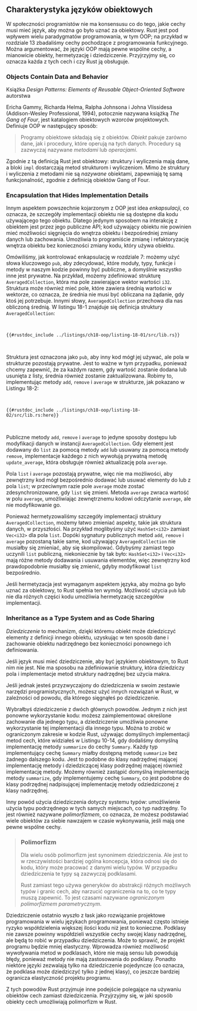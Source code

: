 ## Charakterystyka języków obiektowych

W społeczności programistów nie ma konsensusu co do tego, jakie cechy musi mieć
język, aby można go było uznać za obiektowy. Rust jest pod wpływem wielu
paradygmatów programowania, w tym OOP; na przykład w rozdziale 13 zbadaliśmy cechy
pochodzące z programowania funkcyjnego. Można argumentować, że języki OOP
mają pewne wspólne cechy, a mianowicie obiekty, hermetyzację i
dziedziczenie. Przyjrzyjmy się, co oznacza każda z tych cech i czy
Rust ją obsługuje.

### Objects Contain Data and Behavior

Książka *Design Patterns: Elements of Reusable Object-Oriented Software* autorstwa

Ericha Gammy, Richarda Helma, Ralpha Johnsona i Johna Vlissidesa (Addison-Wesley Professional, 1994), potocznie nazywana książką *The Gang of Four*, jest
katalogiem obiektowych wzorców projektowych. Definiuje OOP w następujący sposób:

> Programy obiektowe składają się z obiektów. *Obiekt* pakuje zarówno
> dane, jak i procedury, które operują na tych danych. Procedury są
> zazwyczaj nazywane *metodami* lub *operacjami*.

Zgodnie z tą definicją Rust jest obiektowy: struktury i wyliczenia mają dane,
a bloki `impl` dostarczają metod strukturom i wyliczeniom. Mimo że struktury i
wyliczenia z metodami nie są *nazywane* obiektami, zapewniają tę samą
funkcjonalność, zgodnie z definicją obiektów Gang of Four.

### Encapsulation that Hides Implementation Details

Innym aspektem powszechnie kojarzonym z OOP jest idea *enkapsulacji*,
co oznacza, że ​​szczegóły implementacji obiektu nie są dostępne dla
kodu używającego tego obiektu. Dlatego jedynym sposobem na interakcję z obiektem jest
przez jego publiczne API; kod używający obiektu nie powinien mieć możliwości sięgnięcia do wnętrza obiektu i bezpośredniej zmiany danych lub zachowania. Umożliwia to
programiście zmianę i refaktoryzację wnętrza obiektu bez konieczności
zmiany kodu, który używa obiektu.

Omówiliśmy, jak kontrolować enkapsulację w rozdziale 7: możemy użyć słowa kluczowego `pub`,
aby zdecydować, które moduły, typy, funkcje i metody w naszym kodzie
powinny być publiczne, a domyślnie wszystko inne jest prywatne. Na przykład,
możemy zdefiniować strukturę `AveragedCollection`, która ma pole zawierające wektor
wartości `i32`. Struktura może również mieć pole, które zawiera średnią
wartości w wektorze, co oznacza, że ​​średnia nie musi być obliczana
na żądanie, gdy ktoś jej potrzebuje. Innymi słowy, `AveragedCollection`
przechowa dla nas obliczoną średnią. W listingu 18-1 znajduje się definicja struktury
`AveragedCollection`:

<Listing number="18-1" file-name="src/lib.rs" caption="An `AveragedCollection` struct that maintains a list of integers and the average of the items in the collection">

```rust,noplayground
{{#rustdoc_include ../listings/ch18-oop/listing-18-01/src/lib.rs}}
```

</Listing>

Struktura jest oznaczona jako `pub`, aby inny kod mógł jej używać, ale pola w strukturze pozostają prywatne. Jest to ważne w tym przypadku, ponieważ chcemy
zapewnić, że za każdym razem, gdy wartość zostanie dodana lub usunięta z listy, średnia
również zostanie zaktualizowana. Robimy to, implementując metody `add`, `remove` i `average`
w strukturze, jak pokazano w Listingu 18-2:

<Listing number="18-2" file-name="src/lib.rs" caption="Implementations of the public methods `add`, `remove`, and `average` on `AveragedCollection`">

```rust,noplayground
{{#rustdoc_include ../listings/ch18-oop/listing-18-02/src/lib.rs:here}}
```

</Listing>

Publiczne metody `add`, `remove` i `average` to jedyne sposoby dostępu
lub modyfikacji danych w instancji `AveragedCollection`. Gdy element jest dodawany
do `list` za pomocą metody `add` lub usuwany za pomocą metody `remove`,
implementacje każdego z nich wywołują prywatną metodę `update_average`, która obsługuje
również aktualizację pola `average`.

Pola `list` i `average` pozostają prywatne, więc nie ma możliwości, aby
zewnętrzny kod mógł bezpośrednio dodawać lub usuwać elementy do lub z pola `list`;
w przeciwnym razie pole `average` może zostać zdesynchronizowane, gdy `list`
się zmieni. Metoda `average` zwraca wartość w polu `average`,
umożliwiając zewnętrznemu kodowi odczytanie `average`, ale nie modyfikowanie go.

Ponieważ hermetyzowaliśmy szczegóły implementacji struktury
`AveragedCollection`, możemy łatwo zmieniać aspekty, takie jak struktura danych,
w przyszłości. Na przykład moglibyśmy użyć `HashSet<i32>` zamiast
`Vec<i32>` dla pola `list`. Dopóki sygnatury publicznych metod `add`,
`remove` i `average` pozostaną takie same, kod używający
`AveragedCollection` nie musiałby się zmieniać, aby się skompilować. Gdybyśmy zamiast tego uczynili
`list` publiczną, niekoniecznie by tak było: `HashSet<i32>` i
`Vec<i32>` mają różne metody dodawania i usuwania elementów, więc zewnętrzny
kod prawdopodobnie musiałby się zmienić, gdyby modyfikował `list` bezpośrednio.

Jeśli hermetyzacja jest wymaganym aspektem języka, aby można go było uznać za obiektowy, to Rust spełnia ten wymóg. Możliwość użycia `pub` lub nie dla różnych części kodu umożliwia hermetyzację szczegółów implementacji.

### Inheritance as a Type System and as Code Sharing

*Dziedziczenie* to mechanizm, dzięki któremu obiekt może dziedziczyć elementy z
definicji innego obiektu, uzyskując w ten sposób dane i zachowanie obiektu nadrzędnego
bez konieczności ponownego ich definiowania.

Jeśli język musi mieć dziedziczenie, aby być językiem obiektowym, to
Rust nim nie jest. Nie ma sposobu na zdefiniowanie struktury, która dziedziczy pola i implementacje metod struktury nadrzędnej bez użycia makra.

Jeśli jednak jesteś przyzwyczajony do dziedziczenia w swoim zestawie narzędzi programistycznych,
możesz użyć innych rozwiązań w Rust, w zależności od powodu, dla którego sięgnąłeś po
dziedziczenie.

Wybrałbyś dziedziczenie z dwóch głównych powodów. Jednym z nich jest ponowne wykorzystanie kodu:
możesz zaimplementować określone zachowanie dla jednego typu, a dziedziczenie umożliwia ponowne wykorzystanie tej implementacji dla innego typu. Można to zrobić w ograniczonym zakresie w kodzie Rust, używając domyślnych implementacji metod cech, które widziałeś w
Listingu 10-14, gdy dodaliśmy domyślną implementację metody `summarize`
do cechy `Summary`. Każdy typ implementujący cechę `Summary` miałby
dostępną metodę `summarize` bez żadnego dalszego kodu. Jest to
podobne do klasy nadrzędnej mającej implementację metody i
dziedziczącej klasy podrzędnej mającej również implementację metody. Możemy
również zastąpić domyślną implementację metody `summarize`, gdy
implementujemy cechę `Summary`, co jest podobne do klasy podrzędnej nadpisującej
implementację metody odziedziczonej z klasy nadrzędnej.

Inny powód użycia dziedziczenia dotyczy systemu typów: umożliwienie użycia
typu podrzędnego w tych samych miejscach, co typ nadrzędny. To jest również
nazywane *polimorfizmem*, co oznacza, że ​​możesz podstawiać wiele obiektów
za siebie nawzajem w czasie wykonywania, jeśli mają one pewne wspólne cechy.

> ### Polimorfizm
>
> Dla wielu osób polimorfizm jest synonimem dziedziczenia. Ale jest to
> w rzeczywistości bardziej ogólna koncepcja, która odnosi się do kodu, który może pracować z danymi
> wielu typów. W przypadku dziedziczenia te typy są zazwyczaj podklasami.
>
> Rust zamiast tego używa generyków do abstrakcji różnych możliwych typów i
> granic cech, aby narzucić ograniczenia na to, co te typy muszą zapewnić. To jest
> czasami nazywane *ograniczonym polimorfizmem parametrycznym*.

Dziedziczenie ostatnio wyszło z łask jako rozwiązanie projektowe programowania
w wielu językach programowania, ponieważ często istnieje ryzyko współdzielenia większej ilości kodu
niż jest to konieczne. Podklasy nie zawsze powinny współdzieli wszystkie cechy swojej
klasy nadrzędnej, ale będą to robić w przypadku dziedziczenia. Może to sprawić, że projekt programu
będzie mniej elastyczny. Wprowadza również możliwość wywoływania metod w
podklasach, które nie mają sensu lub powodują błędy, ponieważ metody nie
mają zastosowania do podklasy. Ponadto niektóre języki zezwalają tylko na dziedziczenie pojedyncze (co oznacza, że ​​podklasa może dziedziczyć tylko z jednej klasy), co jeszcze bardziej ogranicza elastyczność projektu programu.

Z tych powodów Rust przyjmuje inne podejście polegające na używaniu obiektów cech
zamiast dziedziczenia. Przyjrzyjmy się, w jaki sposób obiekty cech umożliwiają polimorfizm w
Rust.
